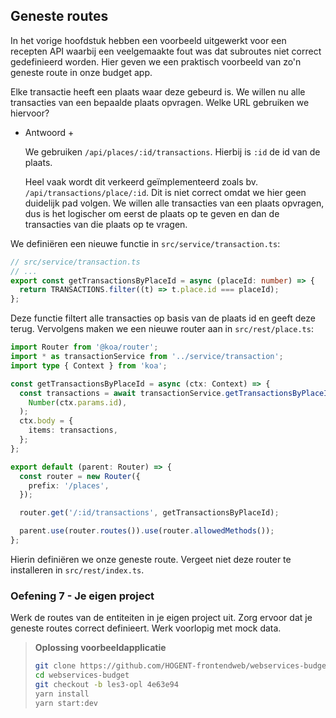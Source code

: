<!-- markdownlint-disable first-line-h1 -->

<!-- TODO: dit moet ergens anders komen -->

## Geneste routes

In het vorige hoofdstuk hebben een voorbeeld uitgewerkt voor een recepten API waarbij een veelgemaakte fout was dat subroutes niet correct gedefinieerd worden. Hier geven we een praktisch voorbeeld van zo'n geneste route in onze budget app.

Elke transactie heeft een plaats waar deze gebeurd is. We willen nu alle transacties van een bepaalde plaats opvragen. Welke URL gebruiken we hiervoor?

- Antwoord +

  We gebruiken `/api/places/:id/transactions`. Hierbij is `:id` de id van de plaats.

  Heel vaak wordt dit verkeerd geïmplementeerd zoals bv. `/api/transactions/place/:id`. Dit is niet correct omdat we hier geen duidelijk pad volgen. We willen alle transacties van een plaats opvragen, dus is het logischer om eerst de plaats op te geven en dan de transacties van die plaats op te vragen.

We definiëren een nieuwe functie in `src/service/transaction.ts`:

```ts
// src/service/transaction.ts
// ...
export const getTransactionsByPlaceId = async (placeId: number) => {
  return TRANSACTIONS.filter((t) => t.place.id === placeId);
};
```

Deze functie filtert alle transacties op basis van de plaats id en geeft deze terug. Vervolgens maken we een nieuwe router aan in `src/rest/place.ts`:

```ts
import Router from '@koa/router';
import * as transactionService from '../service/transaction';
import type { Context } from 'koa';

const getTransactionsByPlaceId = async (ctx: Context) => {
  const transactions = await transactionService.getTransactionsByPlaceId(
    Number(ctx.params.id),
  );
  ctx.body = {
    items: transactions,
  };
};

export default (parent: Router) => {
  const router = new Router({
    prefix: '/places',
  });

  router.get('/:id/transactions', getTransactionsByPlaceId);

  parent.use(router.routes()).use(router.allowedMethods());
};
```

Hierin definiëren we onze geneste route. Vergeet niet deze router te installeren in `src/rest/index.ts`.

### Oefening 7 - Je eigen project

Werk de routes van de entiteiten in je eigen project uit. Zorg ervoor dat je geneste routes correct definieert. Werk voorlopig met mock data.

> **Oplossing voorbeeldapplicatie**
>
> ```bash
> git clone https://github.com/HOGENT-frontendweb/webservices-budget.git
> cd webservices-budget
> git checkout -b les3-opl 4e63e94
> yarn install
> yarn start:dev
> ```
